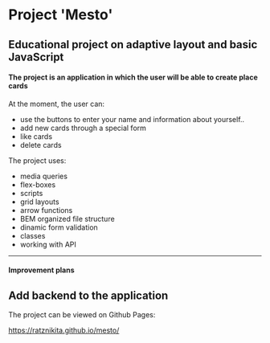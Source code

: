 #  Project 'Mesto'
Educational project on adaptive layout and basic JavaScript
---------
#### The project is an application in which the user will be able to create place cards

At the moment, the user can:
* use the buttons to enter your name and information about yourself..
* add new cards through a special form
* like cards
* delete cards 

The project uses:
* media queries
* flex-boxes 
* scripts
* grid layouts
* arrow functions
* BEM organized file structure
* dinamic form validation
* classes
* working with API

---------------------------
#### Improvement plans

Add backend to the application
---------------------------
The project can be viewed on Github Pages:

https://ratznikita.github.io/mesto/
